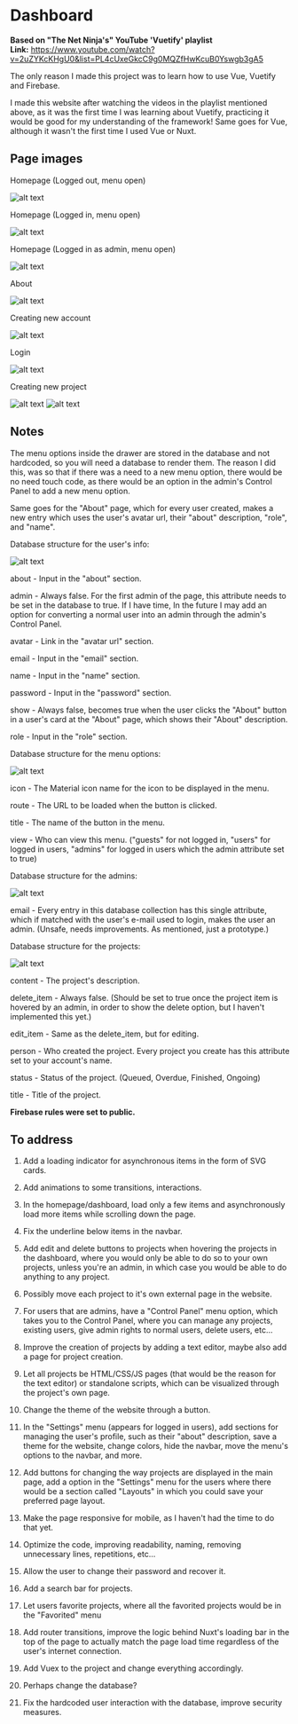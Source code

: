 # Dashboard

**Based on "The Net Ninja's" YouTube 'Vuetify' playlist** <br>
**Link:** <a>https://www.youtube.com/watch?v=2uZYKcKHgU0&list=PL4cUxeGkcC9g0MQZfHwKcuB0Yswgb3gA5</a>

The only reason I made this project was to learn how to use Vue, Vuetify and Firebase.

I made this website after watching the videos in the playlist mentioned above, as it was the first time I was learning about Vuetify, practicing it would be good for my understanding of the framework! Same goes for Vue, although it wasn't the first time I used Vue or Nuxt.

## Page images

Homepage (Logged out, menu open)

![alt text](https://i.imgur.com/DAJRLcT.png)

Homepage (Logged in, menu open)

![alt text](https://i.imgur.com/5m0LAvD.png)

Homepage (Logged in as admin, menu open)

![alt text](https://i.imgur.com/nCjWcsF.png)

About

![alt text](https://i.imgur.com/xsfZvTr.png)

Creating new account

![alt text](https://i.imgur.com/dR5ieRe.png)

Login

![alt text](https://i.imgur.com/z8kzwzJ.png)

Creating new project

![alt text](https://i.imgur.com/WvkanBP.png)
![alt text](https://i.imgur.com/3FQFPBL.png)

## Notes

The menu options inside the drawer are stored in the database and not hardcoded, so you will need a database to render them. The reason I did this, was so that if there was a need to a new menu option, there would be no need touch code, as there would be an option in the admin's Control Panel to add a new menu option.

Same goes for the "About" page, which for every user created, makes a new entry which uses the user's avatar url, their "about" description, "role", and "name".

Database structure for the user's info:

![alt text](https://i.imgur.com/SuXjgJD.png)

about - Input in the "about" section.

admin - Always false. For the first admin of the page, this attribute needs to be set in the database to true. If I have time, In the future I may add an option for converting a normal user into an admin through the admin's Control Panel.

avatar - Link in the "avatar url" section.

email - Input in the "email" section.

name - Input in the "name" section.

password - Input in the "password" section.

show - Always false, becomes true when the user clicks the "About" button in a user's card at the "About" page, which shows their "About" description.

role - Input in the "role" section.

Database structure for the menu options:

![alt text](https://i.imgur.com/OpMGbcw.png)

icon - The Material icon name for the icon to be displayed in the menu.

route - The URL to be loaded when the button is clicked.

title - The name of the button in the menu.

view - Who can view this menu. ("guests" for not logged in, "users" for logged in users, "admins" for logged in users which the admin attribute set to true)

Database structure for the admins:

![alt text](https://i.imgur.com/xM11Iv6.png)

email - Every entry in this database collection has this single attribute, which if matched with the user's e-mail used to login, makes the user an admin. (Unsafe, needs improvements. As mentioned, just a prototype.)

Database structure for the projects:

![alt text](https://i.imgur.com/3zRmyb8.png)

content - The project's description.

delete_item - Always false. (Should be set to true once the project item is hovered by an admin, in order to show the delete option, but I haven't implemented this yet.)

edit_item - Same as the delete_item, but for editing.

person - Who created the project. Every project you create has this attribute set to your account's name.

status - Status of the project. (Queued, Overdue, Finished, Ongoing)

title - Title of the project.

**Firebase rules were set to public.**

## To address

1. Add a loading indicator for asynchronous items in the form of SVG cards.

2. Add animations to some transitions, interactions.

3. In the homepage/dashboard, load only a few items and asynchronously load more items while scrolling down the page.

4. Fix the underline below items in the navbar.

5. Add edit and delete buttons to projects when hovering the projects in the dashboard, where you would only be able to do so to your own projects, unless you're an admin, in which case you would be able to do anything to any project.

6. Possibly move each project to it's own external page in the website.

7. For users that are admins, have a "Control Panel" menu option, which takes you to the Control Panel, where you can manage any projects, existing users, give admin rights to normal users, delete users, etc...

8. Improve the creation of projects by adding a text editor, maybe also add a page for project creation.

9. Let all projects be HTML/CSS/JS pages (that would be the reason for the text editor) or standalone scripts, which can be visualized through the project's own page.

10. Change the theme of the website through a button.

11. In the "Settings" menu (appears for logged in users), add sections for managing the user's profile, such as their "about" description, save a theme for the website, change colors, hide the navbar, move the menu's options to the navbar, and more.

12. Add buttons for changing the way projects are displayed in the main page, add a option in the "Settings" menu for the users where there would be a section called "Layouts" in which you could save your preferred page layout.

13. Make the page responsive for mobile, as I haven't had the time to do that yet.

14. Optimize the code, improving readability, naming, removing unnecessary lines, repetitions, etc...

15. Allow the user to change their password and recover it.

16. Add a search bar for projects.

17. Let users favorite projects, where all the favorited projects would be in the "Favorited" menu

18. Add router transitions, improve the logic behind Nuxt's loading bar in the top of the page to actually match the page load time regardless of the user's internet connection.

19. Add Vuex to the project and change everything accordingly.

20. Perhaps change the database?

21. Fix the hardcoded user interaction with the database, improve security measures.
